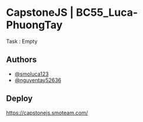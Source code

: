 
# CapstoneJS | BC55_Luca-PhuongTay

Task : Empty


## Authors

- [@smoluca123](https://www.github.com/smoluca123)
- [@nguyentay52636](https://github.com/nguyentay52636)

## Deploy

https://capstonejs.smoteam.com/

